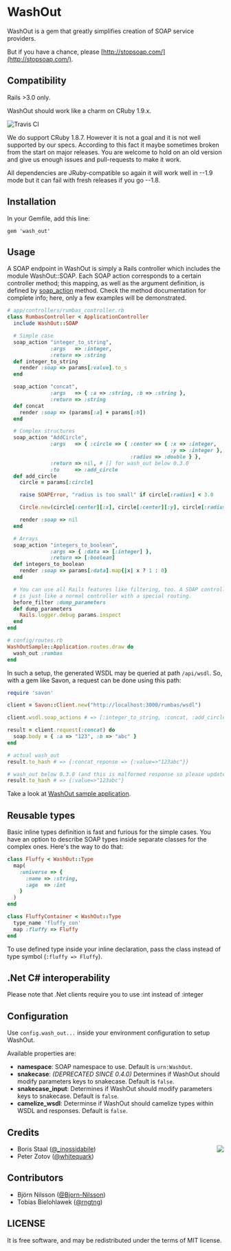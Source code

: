 WashOut
========

WashOut is a gem that greatly simplifies creation of SOAP service providers.

But if you have a chance, please [http://stopsoap.com/](http://stopsoap.com/).

Compatibility
--------------

Rails >3.0 only.

WashOut should work like a charm on CRuby 1.9.x.

![Travis CI](https://secure.travis-ci.org/roundlake/wash_out.png)

We do support CRuby 1.8.7. However it is not a goal and it is not well supported by our specs. According to
this fact it maybe sometimes broken from the start on major releases. You are welcome to hold on an old
version and give us enough issues and pull-requests to make it work.

All dependencies are JRuby-compatible so again it will work well in --1.9 mode but it can fail with
fresh releases if you go --1.8.

Installation
------------

In your Gemfile, add this line:

    gem 'wash_out'

Usage
-----

A SOAP endpoint in WashOut is simply a Rails controller which includes the module WashOut::SOAP. Each SOAP
action corresponds to a certain controller method; this mapping, as well as the argument definition, is defined
by [soap_action][] method. Check the method documentation for complete info; here, only a few examples will be
demonstrated.

  [soap_action]: http://rubydoc.info/gems/wash_out/WashOut/SOAP/ClassMethods#soap_action-instance_method

```ruby
# app/controllers/rumbas_controller.rb
class RumbasController < ApplicationController
  include WashOut::SOAP

  # Simple case
  soap_action "integer_to_string",
              :args   => :integer,
              :return => :string
  def integer_to_string
    render :soap => params[:value].to_s
  end

  soap_action "concat",
              :args   => { :a => :string, :b => :string },
              :return => :string
  def concat
    render :soap => (params[:a] + params[:b])
  end

  # Complex structures
  soap_action "AddCircle",
              :args   => { :circle => { :center => { :x => :integer,
                                                     :y => :integer },
                                        :radius => :double } },
              :return => nil, # [] for wash_out below 0.3.0
              :to     => :add_circle
  def add_circle
    circle = params[:circle]

    raise SOAPError, "radius is too small" if circle[:radius] < 3.0

    Circle.new(circle[:center][:x], circle[:center][:y], circle[:radius])

    render :soap => nil
  end

  # Arrays
  soap_action "integers_to_boolean",
              :args => { :data => [:integer] },
              :return => [:boolean]
  def integers_to_boolean
    render :soap => params[:data].map{|x| x ? 1 : 0}
  end

  # You can use all Rails features like filtering, too. A SOAP controller
  # is just like a normal controller with a special routing.
  before_filter :dump_parameters
  def dump_parameters
    Rails.logger.debug params.inspect
  end
end
```

```ruby
# config/routes.rb
WashOutSample::Application.routes.draw do
  wash_out :rumbas
end
```

In such a setup, the generated WSDL may be queried at path `/api/wsdl`. So, with a
gem like Savon, a request can be done using this path:

```ruby
require 'savon'

client = Savon::Client.new("http://localhost:3000/rumbas/wsdl")

client.wsdl.soap_actions # => [:integer_to_string, :concat, :add_circle]

result = client.request(:concat) do
  soap.body = { :a => "123", :b => "abc" }
end

# actual wash_out
result.to_hash # => {:concat_reponse => {:value=>"123abc"}}

# wash_out below 0.3.0 (and this is malformed response so please update)
result.to_hash # => {:value=>"123abc"}
```

Take a look at [WashOut sample application](https://github.com/roundlake/wash_out-sample).

Reusable types
---------

Basic inline types definition is fast and furious for the simple cases. You have an option to describe SOAP types
inside separate classes for the complex ones. Here's the way to do that:

```ruby
class Fluffy < WashOut::Type
  map(
    :universe => {
      :name => :string,
      :age  => :int
    }
  )
end

class FluffyContainer < WashOut::Type
  type_name 'fluffy_con'
  map :fluffy => Fluffy
end
```

To use defined type inside your inline declaration, pass the class instead of type symbol (`:fluffy => Fluffy`).

.Net C# interoperability
---------

Please note that .Net clients require you to use :int instead of :integer 

Configuration
---------

Use `config.wash_out...` inside your environment configuration to setup WashOut.

Available properties are:

* **namespace**: SOAP namespace to use. Default is `urn:WashOut`.
* **snakecase**: *(DEPRECATED SINCE 0.4.0)* Determines if WashOut should modify parameters keys to snakecase. Default is `false`.
* **snakecase_input**: Determines if WashOut should modify parameters keys to snakecase. Default is `false`.
* **camelize_wsdl**: Determinse if WashOut should camelize types within WSDL and responses. Default is `false`.

Credits
-------

<img src="http://roundlake.ru/assets/logo.png" align="right" />

* Boris Staal ([@_inossidabile](http://twitter.com/#!/_inossidabile))
* Peter Zotov ([@whitequark](http://twitter.com/#!/whitequark))

Contributors
------------

* Björn Nilsson ([@Bjorn-Nilsson](https://github.com/Bjorn-Nilsson))
* Tobias Bielohlawek ([@rngtng](https://github.com/rngtng))

LICENSE
-------

It is free software, and may be redistributed under the terms of MIT license.
